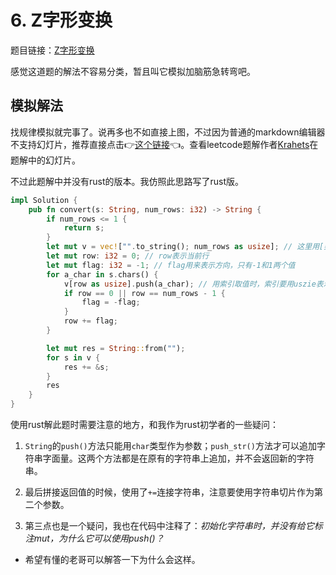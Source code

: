 # 6. Z字形变换
题目链接：[Z字形变换](https://leetcode.cn/problems/zigzag-conversion/)

感觉这道题的解法不容易分类，暂且叫它模拟加脑筋急转弯吧。

## 模拟解法
找规律模拟就完事了。说再多也不如直接上图，不过因为普通的markdown编辑器不支持幻灯片，推荐直接点击👉[这个链接](https://leetcode.cn/problems/zigzag-conversion/solution/zzi-xing-bian-huan-by-jyd/)👈。查看leetcode题解作者[Krahets](https://leetcode.cn/u/jyd/)在题解中的幻灯片。

不过此题解中并没有rust的版本。我仿照此思路写了rust版。

```rust
impl Solution {
    pub fn convert(s: String, num_rows: i32) -> String {
        if num_rows <= 1 {
            return s;
        }
        let mut v = vec!["".to_string(); num_rows as usize]; // 这里用[类型; 长度]的方法初始化数组时，长度要用usize表示
        let mut row: i32 = 0; // row表示当前行
        let mut flag: i32 = -1; // flag用来表示方向，只有-1和1两个值
        for a_char in s.chars() {
            v[row as usize].push(a_char); // 用索引取值时，索引要用uszie表示。我在这里有个疑问，初始化字符串时，并没有给它标注mut，为什么它可以使用push()？
            if row == 0 || row == num_rows - 1 {
                flag = -flag;
            }
            row += flag;
        }

        let mut res = String::from("");
        for s in v {
            res += &s;
        }
        res
    }
}
```

使用rust解此题时需要注意的地方，和我作为rust初学者的一些疑问：

1. `String`的`push()`方法只能用`char`类型作为参数；`push_str()`方法才可以追加字符串字面量。这两个方法都是在原有的字符串上追加，并不会返回新的字符串。

2. 最后拼接返回值的时候，使用了`+=`连接字符串，注意要使用字符串切片作为第二个参数。

3. 第三点也是一个疑问，我也在代码中注释了：*初始化字符串时，并没有给它标注mut，为什么它可以使用push()？*

- 希望有懂的老哥可以解答一下为什么会这样。
